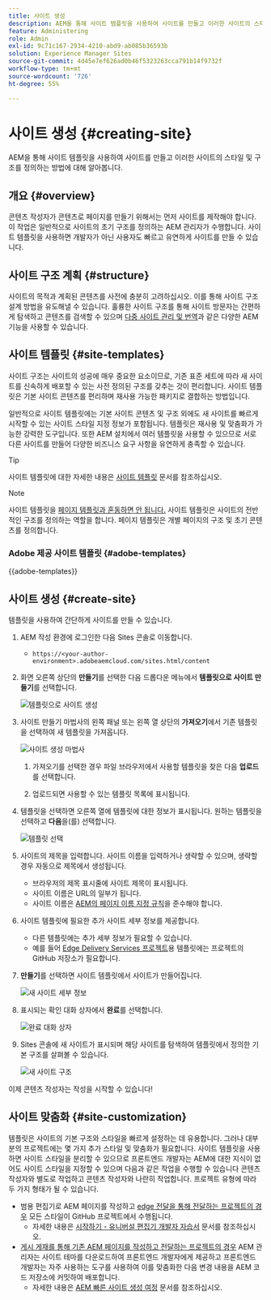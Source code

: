 ```yaml
---
title: 사이트 생성
description: AEM을 통해 사이트 템플릿을 사용하여 사이트를 만들고 이러한 사이트의 스타일 및 구조를 정의하는 방법에 대해 알아봅니다.
feature: Administering
role: Admin
exl-id: 9c71c167-2934-4210-abd9-ab085b36593b
solution: Experience Manager Sites
source-git-commit: 4d45e7ef626ad0b46f5323263cca791b14f9732f
workflow-type: tm+mt
source-wordcount: '726'
ht-degree: 55%

---
```



# 사이트 생성 {#creating-site}

AEM을 통해 사이트 템플릿을 사용하여 사이트를 만들고 이러한 사이트의 스타일 및 구조를 정의하는 방법에 대해 알아봅니다.

## 개요 {#overview}

콘텐츠 작성자가 콘텐츠로 페이지를 만들기 위해서는 먼저 사이트를 제작해야 합니다. 이 작업은 일반적으로 사이트의 초기 구조를 정의하는 AEM 관리자가 수행합니다. 사이트 템플릿을 사용하면 개발자가 아닌 사용자도 빠르고 유연하게 사이트를 만들 수 있습니다.

## 사이트 구조 계획 {#structure}

사이트의 목적과 계획된 콘텐츠를 사전에 충분히 고려하십시오. 이를 통해 사이트 구조 설계 방법을 유도해낼 수 있습니다. 훌륭한 사이트 구조를 통해 사이트 방문자는 간편하게 탐색하고 콘텐츠를 검색할 수 있으며 [다중 사이트 관리 및 번역](/help/sites-cloud/administering/msm-and-translation.md)과 같은 다양한 AEM 기능을 사용할 수 있습니다.

## 사이트 템플릿 {#site-templates}

사이트 구조는 사이트의 성공에 매우 중요한 요소이므로, 기존 표준 세트에 따라 새 사이트를 신속하게 배포할 수 있는 사전 정의된 구조를 갖추는 것이 편리합니다. 사이트 템플릿은 기본 사이트 콘텐츠를 편리하며 재사용 가능한 패키지로 결합하는 방법입니다.

일반적으로 사이트 템플릿에는 기본 사이트 콘텐츠 및 구조 외에도 새 사이트를 빠르게 시작할 수 있는 사이트 스타일 지정 정보가 포함됩니다. 템플릿은 재사용 및 맞춤화가 가능한 강력한 도구입니다. 또한 AEM 설치에서 여러 템플릿을 사용할 수 있으므로 서로 다른 사이트를 만들어 다양한 비즈니스 요구 사항을 유연하게 충족할 수 있습니다.

>[!TIP]
>
>사이트 템플릿에 대한 자세한 내용은 [사이트 템플릿](site-templates.md) 문서를 참조하십시오.

>[!NOTE]
>
>사이트 템플릿을 [페이지 템플릿과 혼동하면 안 됩니다.](/help/sites-cloud/authoring/page-editor/templates.md) 사이트 템플릿은 사이트의 전반적인 구조를 정의하는 역할을 합니다. 페이지 템플릿은 개별 페이지의 구조 및 초기 콘텐츠를 정의합니다.

### Adobe 제공 사이트 템플릿 {#adobe-templates}

{{adobe-templates}}

## 사이트 생성 {#create-site}

템플릿을 사용하여 간단하게 사이트를 만들 수 있습니다.

1. AEM 작성 환경에 로그인한 다음 Sites 콘솔로 이동합니다.

   * `https://<your-author-environment>.adobeaemcloud.com/sites.html/content`

1. 화면 오른쪽 상단의 **만들기**&#x200B;를 선택한 다음 드롭다운 메뉴에서 **템플릿으로 사이트 만들기**&#x200B;를 선택합니다.

   ![템플릿으로 사이트 생성](../assets/create-site-from-template.png)

1. 사이트 만들기 마법사의 왼쪽 패널 또는 왼쪽 열 상단의 **가져오기**&#x200B;에서 기존 템플릿을 선택하여 새 템플릿을 가져옵니다.

   ![사이트 생성 마법사](../assets/site-creation-wizard.png)

   1. 가져오기를 선택한 경우 파일 브라우저에서 사용할 템플릿을 찾은 다음 **업로드**&#x200B;를 선택합니다.

   1. 업로드되면 사용할 수 있는 템플릿 목록에 표시됩니다.

1. 템플릿을 선택하면 오른쪽 열에 템플릿에 대한 정보가 표시됩니다. 원하는 템플릿을 선택하고 **다음**&#x200B;을(를) 선택합니다.

   ![템플릿 선택](../assets/select-site-template.png)

1. 사이트의 제목을 입력합니다. 사이트 이름을 입력하거나 생략할 수 있으며, 생략할 경우 자동으로 제목에서 생성됩니다.

   * 브라우저의 제목 표시줄에 사이트 제목이 표시됩니다.
   * 사이트 이름은 URL의 일부가 됩니다.
   * 사이트 이름은 [AEM의 페이지 이름 지정 규칙](/help/sites-cloud/authoring/sites-console/organizing-pages.md#page-name-restrictions-and-best-practices)을 준수해야 합니다.

1. 사이트 템플릿에 필요한 추가 사이트 세부 정보를 제공합니다.

   * 다른 템플릿에는 추가 세부 정보가 필요할 수 있습니다.
   * 예를 들어 [Edge Delivery Services 프로젝트](https://www.aem.live/developer/ue-tutorial)용 템플릿에는 프로젝트의 GitHub 저장소가 필요합니다.

1. **만들기**&#x200B;를 선택하면 사이트 템플릿에서 사이트가 만들어집니다.

   ![새 사이트 세부 정보](../assets/create-site-details.png)

1. 표시되는 확인 대화 상자에서 **완료**&#x200B;를 선택합니다.

   ![완료 대화 상자](../assets/success.png)

1. Sites 콘솔에 새 사이트가 표시되며 해당 사이트를 탐색하여 템플릿에서 정의한 기본 구조를 살펴볼 수 있습니다.

   ![새 사이트 구조](../assets/new-site.png)

이제 콘텐츠 작성자는 작성을 시작할 수 있습니다!

## 사이트 맞춤화 {#site-customization}

템플릿은 사이트의 기본 구조와 스타일을 빠르게 설정하는 데 유용합니다. 그러나 대부분의 프로젝트에는 몇 가지 추가 스타일 및 맞춤화가 필요합니다. 사이트 템플릿을 사용하면 사이트 스타일을 분리할 수 있으므로 프론트엔드 개발자는 AEM에 대한 지식이 없어도 사이트 스타일을 지정할 수 있으며 다음과 같은 작업을 수행할 수 있습니다
콘텐츠 작성자와 별도로 작업하고 콘텐츠 작성자와 나란히 작업합니다. 프로젝트 유형에 따라 두 가지 형태가 될 수 있습니다.

* 범용 편집기로 AEM 페이지를 작성하고 [edge 전달을 통해 전달하는 프로젝트의 경우](/help/edge/overview.md) 모든 스타일이 GitHub 프로젝트에서 수행됩니다.
   * 자세한 내용은 [시작하기 - 유니버설 편집기 개발자 자습서](https://www.aem.live/developer/ue-tutorial) 문서를 참조하십시오.
* [게시 게재를 통해 기존 AEM 페이지를 작성하고 전달하는 프로젝트의 경우](/help/sites-cloud/authoring/author-publish.md) AEM 관리자는 사이트 테마를 다운로드하여 프론트엔드 개발자에게 제공하고 프론트엔드 개발자는 자주 사용하는 도구를 사용하여 이를 맞춤화한 다음 변경 내용을 AEM 코드 저장소에 커밋하여 배포합니다.
   * 자세한 내용은 [AEM 빠른 사이트 생성 여정](/help/journey-sites/quick-site/overview.md) 문서를 참조하십시오.
